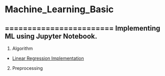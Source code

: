 # Machine_Learning_Basic
========================
Implementing ML using Jupyter Notebook.
---------------------------------------
1. Algorithm
  * [Linear Regression Implementation](https://github.com/kmlee78/Machine_Learning_Basic/blob/master/Algorithm/Linear_Regression_Implementation.ipynb)
2. Preprocessing
